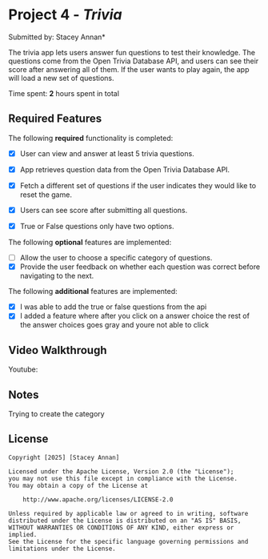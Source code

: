 # Project 4 - *Trivia*

Submitted by: Stacey Annan*

The trivia app lets users answer fun questions to test their knowledge. The questions come from the Open Trivia Database API, and users can see their score after answering all of them. If the user wants to play again, the app will load a new set of questions.

Time spent: **2** hours spent in total

## Required Features

The following **required** functionality is completed:

- [X] User can view and answer at least 5 trivia questions.
- [X] App retrieves question data from the Open Trivia Database API.
- [X] Fetch a different set of questions if the user indicates they would like to reset the game.
- [X] Users can see score after submitting all questions.
- [X] True or False questions only have two options.


The following **optional** features are implemented:

  
- [ ] Allow the user to choose a specific category of questions.
- [X] Provide the user feedback on whether each question was correct before navigating to the next.

The following **additional** features are implemented:

- [X] I was able to add the true or false questions from the api
- [X] I added a feature where after you click on a answer choice the rest of the answer choices goes gray and youre not able to click 

## Video Walkthrough


Youtube: 

## Notes

Trying to create the category

## License

    Copyright [2025] [Stacey Annan]

    Licensed under the Apache License, Version 2.0 (the "License");
    you may not use this file except in compliance with the License.
    You may obtain a copy of the License at

        http://www.apache.org/licenses/LICENSE-2.0

    Unless required by applicable law or agreed to in writing, software
    distributed under the License is distributed on an "AS IS" BASIS,
    WITHOUT WARRANTIES OR CONDITIONS OF ANY KIND, either express or implied.
    See the License for the specific language governing permissions and
    limitations under the License.
